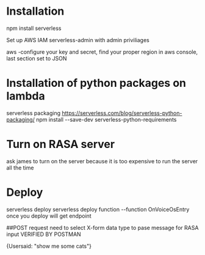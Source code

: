 <!--
title: VoiceOS 
description: Bouncer makes POST Request to Voice OS deployed on Serverless Lambda, Lambda makes call to rasa and return rasa output to Bouncer
layout: Doc
-->


# Installation

npm install serverless

Set up AWS IAM serverless-admin with admin priviliages

aws -configure
your key and secret, find your proper region in aws console, last section set to JSON


# Installation of python packages on lambda
serverless packaging
https://serverless.com/blog/serverless-python-packaging/
npm install --save-dev serverless-python-requirements


# Turn on RASA server 
ask james to turn on the server because it is too expensive to run the server all the time


# Deploy 
serverless deploy
serverless deploy function --function OnVoiceOsEntry
once  you deploy will get endpoint

##POST request 
need to select X-form data type to pase message for RASA input
VERIFIED BY POSTMAN

{Usersaid: "show me some cats"}

